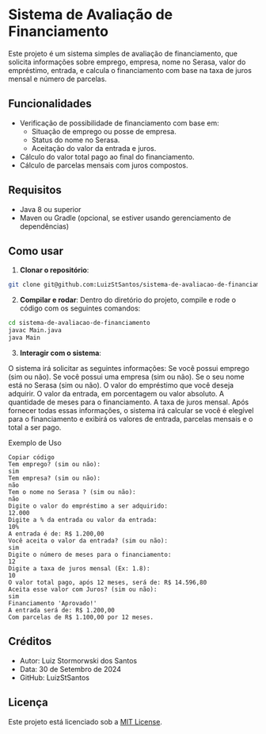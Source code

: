 # Sistema de Avaliação de Financiamento

Este projeto é um sistema simples de avaliação de financiamento, que solicita informações sobre emprego, empresa, nome no Serasa, valor do empréstimo, entrada, e calcula o financiamento com base na taxa de juros mensal e número de parcelas.

## Funcionalidades

- Verificação de possibilidade de financiamento com base em:
  - Situação de emprego ou posse de empresa.
  - Status do nome no Serasa.
  - Aceitação do valor da entrada e juros.
- Cálculo do valor total pago ao final do financiamento.
- Cálculo de parcelas mensais com juros compostos.

## Requisitos

- Java 8 ou superior
- Maven ou Gradle (opcional, se estiver usando gerenciamento de dependências)

## Como usar

1. **Clonar o repositório**:

```bash
git clone git@github.com:LuizStSantos/sistema-de-avaliacao-de-financiamento.git
```
2. **Compilar e rodar**:
Dentro do diretório do projeto, compile e rode o código com os seguintes comandos:

```bash
cd sistema-de-avaliacao-de-financiamento
javac Main.java
java Main
```

3. **Interagir com o sistema**:

O sistema irá solicitar as seguintes informações:
Se você possui emprego (sim ou não).
Se você possui uma empresa (sim ou não).
Se o seu nome está no Serasa (sim ou não).
O valor do empréstimo que você deseja adquirir.
O valor da entrada, em porcentagem ou valor absoluto.
A quantidade de meses para o financiamento.
A taxa de juros mensal.
Após fornecer todas essas informações, o sistema irá calcular se você é elegível para o financiamento e exibirá os valores de entrada, parcelas mensais e o total a ser pago.

Exemplo de Uso
```text
Copiar código
Tem emprego? (sim ou não):
sim
Tem empresa? (sim ou não):
não
Tem o nome no Serasa ? (sim ou não):
não
Digite o valor do empréstimo a ser adquirido:
12.000
Digite a % da entrada ou valor da entrada:
10%
A entrada é de: R$ 1.200,00
Você aceita o valor da entrada? (sim ou não):
sim
Digite o número de meses para o financiamento:
12
Digite a taxa de juros mensal (Ex: 1.8):
10
O valor total pago, após 12 meses, será de: R$ 14.596,80
Aceita esse valor com Juros? (sim ou não):
sim
Financiamento 'Aprovado!'
A entrada será de: R$ 1.200,00
Com parcelas de R$ 1.100,00 por 12 meses.
```

## Créditos
- Autor: Luiz Stormorwski dos Santos
- Data: 30 de Setembro de 2024
- GitHub: LuizStSantos

## Licença

Este projeto está licenciado sob a [MIT License](https://opensource.org/license/mit).
